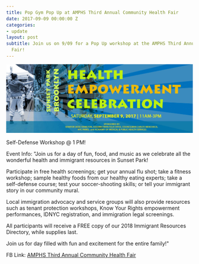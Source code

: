 ```yaml
---
title: Pop Gym Pop Up at AMPHS Third Annual Community Health Fair
date: 2017-09-09 00:00:00 Z
categories:
- update
layout: post
subtitle: Join us on 9/09 for a Pop Up workshop at the AMPHS Third Annual Community Health
  Fair!
---
```


![Pop Gym at AMPHS Third Annual Community Health Fair!](/assets/AMPHS.jpg)

Self-Defense Workshop @ 1 PM!

Event Info:
"Join us for a day of fun, food, and music as we celebrate all the wonderful health and immigrant resources in Sunset Park!

Participate in free health screenings; get your annual flu shot; take a fitness workshop; sample healthy foods from our healthy eating experts; take a self-defense course; test your soccer-shooting skills; or tell your immigrant story in our community mural.

Local immigration advocacy and service groups will also provide resources such as tenant protection workshops, Know Your Rights empowerment performances, IDNYC registration, and immigration legal screenings.

All participants will receive a FREE copy of our 2018 Immigrant Resources Directory, while supplies last.

Join us for day filled with fun and excitement for the entire family!"

FB Link: [AMPHS Third Annual Community Health Fair](https://www.facebook.com/events/1578526075531374/)

